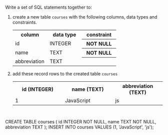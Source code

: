 Write a set of SQL statements together to:

1. create a new table `courses` with the following columns, data types and constraints.

    <table>
        <tr>
            <th width='33%'>column</th>
            <th width='33%'>data type</th>
            <th width='33%'>constraint</th>
        </tr>
        <tr>
            <td width='33%'>id</td>
            <td width='33%'>INTEGER</td>
            <th width='33%'>NOT NULL</th>
        </tr>
        <tr>
            <td width='33%'>name</td>
            <td width='33%'>TEXT</td>
            <th width='33%'>NOT NULL</th>
        </tr>
        <tr>
            <td width='33%'>abbreviation</td>
            <td width='33%'>TEXT</td>
            <th width='33%'></th>
        </tr>
    </table>

2. add these record rows to the created table `courses`

    <table>
        <tr>
            <th width='33%'>id (INTEGER)</th>
            <th width='33%'>name (TEXT)</th>
            <th width='33%'>abbreviation (TEXT)</th>
        </tr>
        <tr>
            <td width='33%'>1</td>
            <td width='33%'>JavaScript</td>
            <td width='33%'>js</td>
        </tr>
    </table>



<Editor lang="sql" dbName="students3-v1.db" focusTableAfterRun="courses" type="exercise">
<code>

</code>

<solution>
CREATE TABLE courses (
                        id INTEGER NOT NULL,
                        name TEXT NOT NULL,
                        abbreviation TEXT
                     );
INSERT INTO courses VALUES 
                     (1, 'JavaScript', 'js');
</solution>
</Editor>